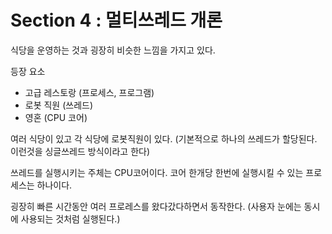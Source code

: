 # Section 4 : 멀티쓰레드 개론

식당을 운영하는 것과 굉장히 비슷한 느낌을 가지고 있다.

등장 요소
- 고급 레스토랑 (프로세스, 프로그램)
- 로봇 직원 (쓰레드)
- 영혼 (CPU 코어)
  

여러 식당이 있고 각 식당에 로봇직원이 있다.
(기본적으로 하나의 쓰레드가 할당된다. 이런것을 싱글쓰레드 방식이라고 한다)

쓰레드를 실행시키는 주체는 CPU코어이다.
코어 한개당 한번에 실행시킬 수 있는 프로세스는 하나이다.

굉장히 빠른 시간동안 여러 프로레스를 왔다갔다하면서 동작한다.
(사용자 눈에는 동시에 사용되는 것처럼 실행된다.)


